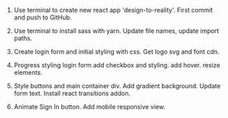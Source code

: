 1. Use terminal to create new react app 'design-to-reality'. First commit and push to GitHub.

2. Use terminal to install sass with yarn. Update file names, update import paths.

3. Create login form and initial styling with css. Get logo svg and font cdn.

4. Progress styling login form add checkbox and styling. add hover. resize elements.

5. Style buttons and main container div. Add gradient background. Update form text. Install react transitions addon.

6. Animate Sign In button. Add mobile responsive view.
